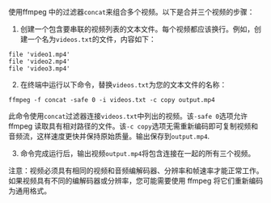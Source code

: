 使用ffmpeg 中的过滤器`concat`来组合多个视频。以下是合并三个视频的步骤：

1.  创建一个包含要串联的视频列表的文本文件。每个视频都应该换行。例如，创建一个名为`videos.txt`的文件，内容如下：
```
file 'video1.mp4'
file 'video2.mp4'
file 'video3.mp4'
```
2.  在终端中运行以下命令，替换`videos.txt`为您的文本文件的名称：
```
ffmpeg -f concat -safe 0 -i videos.txt -c copy output.mp4
```
此命令使用`concat`过滤器连接`videos.txt`中列出的视频。该`-safe 0`选项允许 ffmpeg 读取具有相对路径的文件。该`-c copy`选项无需重新编码即可复制视频和音频流，这样速度更快并保持原始质量。输出保存到`output.mp4`.

3.  命令完成运行后，输出视频`output.mp4`将包含连接在一起的所有三个视频。

注意：视频必须具有相同的视频和音频编解码器、分辨率和帧速率才能正常工作。如果视频具有不同的编解码器或分辨率，您可能需要使用 ffmpeg 将它们重新编码为通用格式。
